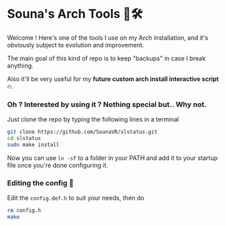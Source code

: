 # Souna's Arch Tools 🐧🛠️
Welcome ! Here's one of the tools I use on my Arch installation, and it's obviously subject to evolution and improvement.

The main goal of this kind of repo is to keep "backups" in case I break anything.

Also it'll be very useful for my **future custom arch install interactive script** 🔥.

### Oh ? Interested by using it ? Nothing special but.. Why not.

Just clone the repo by typing the following lines in a terminal

```bash
git clone https://github.com/SounaVR/slstatus.git
cd slstatus
sudo make install
```

Now you can use `ln -sf` to a folder in your PATH and add it to your startup file once you're done configuring it.

### Editing the config 🎨

Edit the `config.def.h` to suit your needs, then do

```bash
rm config.h
make
```